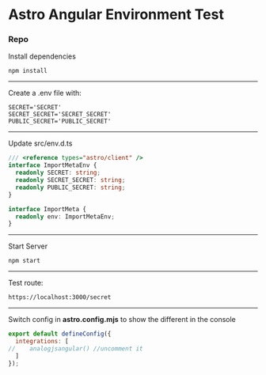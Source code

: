# Astro Angular Environment Test



### Repo 

Install dependencies
```text
npm install 
```

--- 

Create a .env file with: 
```text
SECRET='SECRET'
SECRET_SECRET='SECRET_SECRET'
PUBLIC_SECRET='PUBLIC_SECRET'
```
--- 

Update src/env.d.ts
```typescript
/// <reference types="astro/client" />
interface ImportMetaEnv {
  readonly SECRET: string;
  readonly SECRET_SECRET: string;
  readonly PUBLIC_SECRET: string;
}

interface ImportMeta {
  readonly env: ImportMetaEnv;
}
```
---
Start Server
```text
npm start
```

---
Test route: 
 
```dotnetcli
https://localhost:3000/secret
```

---
Switch config in **astro.config.mjs** to show the different in the console


```javascript
export default defineConfig({
  integrations: [
//    analogjsangular() //uncomment it
  ]
});
```
